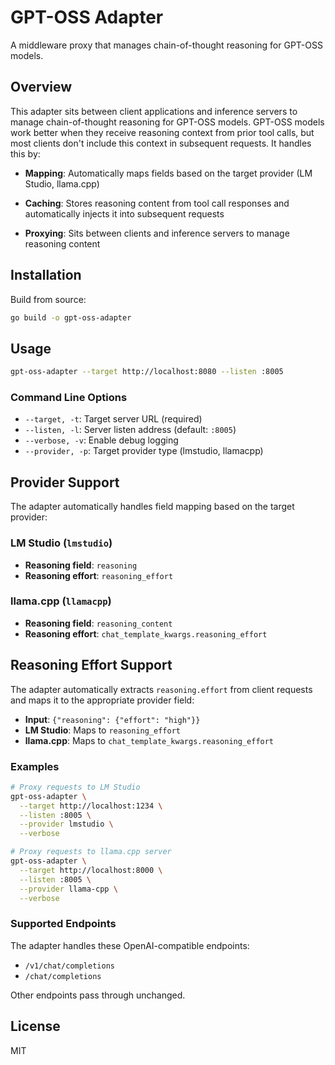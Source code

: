 # GPT-OSS Adapter

A middleware proxy that manages chain-of-thought reasoning for GPT-OSS models.

## Overview

This adapter sits between client applications and inference servers to manage
chain-of-thought reasoning for GPT-OSS models. GPT-OSS models work better when
they receive reasoning context from prior tool calls, but most clients don't
include this context in subsequent requests. It handles this by:

- **Mapping**: Automatically maps fields based on the target provider
  (LM Studio, llama.cpp)

- **Caching**: Stores reasoning content from tool call responses and
  automatically injects it into subsequent requests

- **Proxying**: Sits between clients and inference servers to
  manage reasoning content

## Installation

Build from source:

```bash
go build -o gpt-oss-adapter
```

## Usage

```bash
gpt-oss-adapter --target http://localhost:8080 --listen :8005
```

### Command Line Options

- `--target, -t`: Target server URL (required)
- `--listen, -l`: Server listen address (default: `:8005`)
- `--verbose, -v`: Enable debug logging
- `--provider, -p`: Target provider type (lmstudio, llamacpp)

## Provider Support

The adapter automatically handles field mapping based on the target provider:

### LM Studio (`lmstudio`)
- **Reasoning field**: `reasoning`
- **Reasoning effort**: `reasoning_effort`

### llama.cpp (`llamacpp`)
- **Reasoning field**: `reasoning_content`
- **Reasoning effort**: `chat_template_kwargs.reasoning_effort`

## Reasoning Effort Support

The adapter automatically extracts `reasoning.effort` from client requests and
maps it to the appropriate provider field:

- **Input**: `{"reasoning": {"effort": "high"}}`
- **LM Studio**: Maps to `reasoning_effort`
- **llama.cpp**: Maps to `chat_template_kwargs.reasoning_effort`

### Examples

```bash
# Proxy requests to LM Studio
gpt-oss-adapter \
  --target http://localhost:1234 \
  --listen :8005 \
  --provider lmstudio \
  --verbose

# Proxy requests to llama.cpp server
gpt-oss-adapter \
  --target http://localhost:8000 \
  --listen :8005 \
  --provider llama-cpp \
  --verbose
```

### Supported Endpoints

The adapter handles these OpenAI-compatible endpoints:

- `/v1/chat/completions`
- `/chat/completions`

Other endpoints pass through unchanged.

## License

MIT
